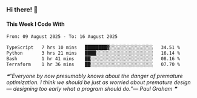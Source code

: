 ### Hi there! 👋

#### This Week I Code With
<!--START_SECTION:waka-->

```txt
From: 09 August 2025 - To: 16 August 2025

TypeScript   7 hrs 10 mins   ████████▓░░░░░░░░░░░░░░░░   34.51 %
Python       3 hrs 21 mins   ████░░░░░░░░░░░░░░░░░░░░░   16.14 %
Bash         1 hr 41 mins    ██░░░░░░░░░░░░░░░░░░░░░░░   08.16 %
Terraform    1 hr 36 mins    ██░░░░░░░░░░░░░░░░░░░░░░░   07.70 %
```

<!--END_SECTION:waka-->

<!--STARTS_HERE_QUOTE_README-->
<i>❝“Everyone by now presumably knows about the danger of premature optimization.  I think we should be just as worried about premature design — designing too early what a program should do.”— Paul Graham   ❞</i>
<!--ENDS_HERE_QUOTE_README-->
